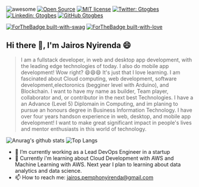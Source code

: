 <!--
**Jairos-1999/Jairos-1999** is a ✨ _special_ ✨ repository because its `README.md` (this file) appears on your GitHub profile.

Here are some ideas to get you started:

- 🔭 I’m currently working on ...
- 🌱 I’m currently learning ...
- 👯 I’m looking to collaborate on ...
- 🤔 I’m looking for help with ...
- 💬 Ask me about ...
- 📫 How to reach me: ...
- 😄 Pronouns: ...
- ⚡ Fun fact: ...
-->

![awesome](https://cdn.rawgit.com/sindresorhus/awesome/d7305f38d29fed78fa85652e3a63e154dd8e8829/media/badge.svg)
[![Open Source](https://badges.frapsoft.com/os/v2/open-source.svg?v=103)](https://github.com/ellerbrock/open-source-badges/)
[![MIT license](https://img.shields.io/badge/License-MIT-blue.svg)](https://lbesson.mit-license.org/)
[![Twitter: Gtogbes](https://img.shields.io/twitter/follow/Jairox2619?style=social)](https://twitter.com/Jairox2619)
[![Linkedin: Gtogbes](https://img.shields.io/badge/-Jairos_Nyirenda-blue?style=flat-square&logo=Linkedin&logoColor=white&link=https://www.linkedin.com/in/jairos-nyirenda-196b76184/?lipi=urn%3Ali%3Apage%3Aprofile_common_profile_index%3B21c3a358-6d13-4623-8962-ad9d49cc6f15)](https://www.linkedin.com/in/jairos-nyirenda-196b76184/)
[![GitHub Gtogbes](https://img.shields.io/github/followers/Jairos?label=follow&style=social)](https://github.com/Jairos-1999)
<p>


[![ForTheBadge built-with-swag](http://ForTheBadge.com/images/badges/built-with-swag.svg)](https://github.com/Jairos-1999/)
[![ForTheBadge built-with-love](http://ForTheBadge.com/images/badges/built-with-love.svg)](https://github.com/Jairos-1999/)

## Hi there 👋, I'm Jairos Nyirenda 😄

> I am a fullstack developer, in web and desktop app development, with the leading edge technologies of today. I also do mobile app development! Wow right? 😄😄😄 It's just that I love learning.
> I am fascinated about Cloud computing, web development, software development,electoronics (begginer level with Arduino), and Blockchain.
> I want to have my name as builder, Team player, collaborator and, or contributor in the next best Technologies.
> I have a an Advance (Level 5) Diplomain in Computing, and im planing to pursue an honours degree in Business Information Technology.
> I have over four years handson experience in web, desktop, and mobile app development!
> I want to make great significant impact in people's lives and mentor enthusiasts in this world of technology.

![Anurag's github stats](https://github-readme-stats.vercel.app/api?username=Jairos-1999&count_private=true&show_icons=true&theme=gruvbox)
![Top Langs ](https://github-readme-stats.vercel.app/api/top-langs/?username=Jairos-1999&layout=compact&theme=gruvbox&hide=html&langs_count=8)

- 🔭 I’m currently working as a Lead DevOps Engineer in a startup 
- 🌱 Currently i'm learning about Cloud Development with AWS and Machine Learning with AWS. Next year I plan to learning about data analytics and data science.
- 📫 How to reach me: jairos.pemphonyirenda@gmail.com
